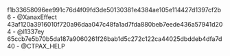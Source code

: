 f1b33658096ee991c76d4f09fd3de50130381e4384ae105e114427d1397cf2b6 - @XanaxEffect
43af120a3916010f720a96daa047c48fa1ad7fda880beb7eede436a57941d204 - @l1337ey
65ccb7e5b70b5da187a9060261f26bab1d5c272c122ca44025dbddeb4dfa7d40 - @CTPAX_HELP
